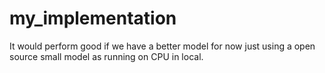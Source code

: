 # my_implementation

It would perform good if we have a better model for now just using a open source small model as running on CPU in local.
